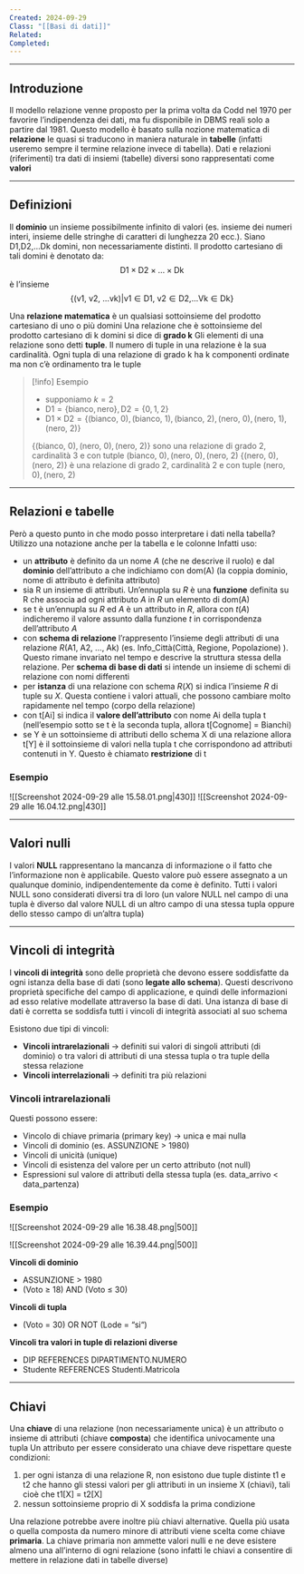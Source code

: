 ```yaml
---
Created: 2024-09-29
Class: "[[Basi di dati]]"
Related: 
Completed:
---
```

---
## Introduzione
Il modello relazione venne proposto per la prima volta da Codd nel 1970 per favorire l’indipendenza dei dati, ma fu disponibile in DBMS reali solo a partire dal 1981.
Questo modello è basato sulla nozione matematica di **relazione** le quasi si traducono in maniera naturale in **tabelle** (infatti useremo sempre il termine relazione invece di tabella). Dati e relazioni (riferimenti) tra dati di insiemi (tabelle) diversi sono rappresentati come **valori**

---
## Definizioni
Il **dominio** un insieme possibilmente infinito di valori (es. insieme dei numeri interi, insieme delle stringhe di caratteri di lunghezza 20 ecc.). Siano $\text{D1,D2,}\dots \text{Dk}$ domini, non necessariamente distinti. Il prodotto cartesiano di tali domini è denotato da:
$$
\text{D1} \times \text{D2}\times\dots \times \text{Dk}
$$
è l’insieme
$$
\{(\text{v1, v2, }\dots \text{vk})|\text{v1}\in \text{D1, } \text{v2}\in \text{D2,} \dots \text{Vk} \in \text{Dk}\}
$$

Una **relazione matematica** è un qualsiasi sottoinsieme del prodotto cartesiano di uno o più domini
Una relazione che è sottoinsieme del prodotto cartesiano di k domini si dice di **grado k**
Gli elementi di una relazione sono detti **tuple**. Il numero di tuple in una relazione è la sua cardinalità. Ogni tupla di una relazione di grado k ha k componenti ordinate ma non c’è ordinamento tra le tuple

> [!info] Esempio
> - supponiamo $k=2$
> - $\text{D1} = \{\text{bianco}, \text{nero}\}, \text{D2} = \{0,1,2\}$
> - $\text{D1}\times \text{D2} = \{(\text{bianco, }0), (\text{bianco, }1), (\text{bianco, }2), (\text{nero, }0), (\text{nero, }1), (\text{nero, }2)\}$
> 
> $\{(\text{bianco, }0), (\text{nero, }0), (\text{nero, }2)\}$ sono una relazione di grado 2, cardinalità 3 e con tutple $(\text{bianco, }0), (\text{nero, }0), (\text{nero, }2)$
> $\{(\text{nero, }0), (\text{nero, }2)\}$ è una relazione di grado 2, cardinalità 2 e con tuple $(\text{nero, }0), (\text{nero, }2)$

---
## Relazioni e tabelle
Però a questo punto in che modo posso interpretare i dati nella tabella?
Utilizzo una notazione anche per la tabella e le colonne
Infatti uso:
- un **attributo** è definito da un nome $A$ (che ne descrive il ruolo) e dal **dominio** dell’attributo a che indichiamo con $\text{dom(A)}$ (la coppia dominio, nome di attributo è definita attributo)
- sia R un insieme di attributi. Un’ennupla su $R$ è una **funzione** definita su R che associa ad ogni attributo $A$ in $R$ un elemento di $\text{dom(A)}$
- se t è un’ennupla su $R$ ed $A$ è un attributo in $R$, allora con $t(A)$ indicheremo il valore assunto dalla funzione $t$ in corrispondenza dell’attributo $A$
- con **schema di relazione** l’rappresento l’insieme degli attributi di una relazione $R(\text{A1, A2, }\dots \text{, Ak})$ (es. $\text{Info\_Città(Città, Regione, Popolazione)}$ ). Questo rimane invariato nel tempo e descrive la struttura stessa della relazione. Per **schema di base di dati** si intende un insieme di schemi di relazione con nomi differenti
- per **istanza** di una relazione con schema $R(X)$ si indica l’insieme $R$ di tuple su $X$. Questa contiene i valori attuali, che possono cambiare molto rapidamente nel tempo (corpo della relazione)
- con $\text{t[Ai]}$ si indica il **valore dell’attributo** con nome $\text{Ai}$ della tupla $\text{t}$ (nell’esempio sotto se $\text{t}$ è la seconda tupla, allora $\text{t[Cognome] = Bianchi}$)
- se $\text{Y}$ è un sottoinsieme di attributi dello schema $\text{X}$ di una relazione allora $\text{t[Y]}$ è il sottoinsieme di valori nella tupla $\text{t}$ che corrispondono ad attributi contenuti in $\text{Y}$. Questo è chiamato **restrizione** di $\text{t}$

### Esempio
![[Screenshot 2024-09-29 alle 15.58.01.png|430]]
![[Screenshot 2024-09-29 alle 16.04.12.png|430]]

---
## Valori nulli
I valori **NULL** rappresentano la mancanza di informazione o il fatto che l’informazione non è applicabile. Questo valore può essere assegnato a un qualunque dominio, indipendentemente da come è definito.
Tutti i valori NULL sono considerati diversi tra di loro (un valore NULL nel campo di una tupla è diverso dal valore NULL di un altro campo di una stessa tupla oppure dello stesso campo di un’altra tupla)

---
## Vincoli di integrità
I **vincoli di integrità** sono delle proprietà che devono essere soddisfatte da ogni istanza della base di dati (sono **legate allo schema**). Questi descrivono proprietà specifiche del campo di applicazione, e quindi delle informazioni ad esso relative modellate attraverso la base di dati.
Una istanza di base di dati è corretta se soddisfa tutti i vincoli di integrità associati al suo schema

Esistono due tipi di vincoli:
- **Vincoli intrarelazionali** → definiti sui valori di singoli attributi (di dominio) o tra valori di attributi di una stessa tupla o tra tuple della stessa relazione
- **Vincoli interrelazionali** → definiti tra più relazioni

### Vincoli  intrarelazionali
Questi possono essere:
- Vincolo di chiave primaria (primary key) → unica e mai nulla
- Vincoli di dominio (es. ASSUNZIONE > 1980)
- Vincoli di unicità (unique)
- Vincoli di esistenza del valore per un certo attributo (not null)
- Espressioni sul valore di attributi della stessa tupla (es. data_arrivo < data_partenza)
### Esempio
![[Screenshot 2024-09-29 alle 16.38.48.png|500]]

![[Screenshot 2024-09-29 alle 16.39.44.png|500]]

**Vincoli di dominio**
- ASSUNZIONE > 1980
- (Voto ≥ 18) AND (Voto ≤ 30)

**Vincoli di tupla**
- (Voto = 30) OR NOT (Lode = “si“)

**Vincoli tra valori in tuple di relazioni diverse**
- DIP REFERENCES DIPARTIMENTO.NUMERO
- Studente REFERENCES Studenti.Matricola

---
## Chiavi
Una **chiave** di una relazione (non necessariamente unica) è un attributo o insieme di attributi (chiave **composta**) che identifica univocamente una tupla
Un attributo per essere considerato una chiave deve rispettare queste condizioni:
1. per ogni istanza di una relazione $\text{R}$, non esistono due tuple distinte $\text{t1}$ e $\text{t2}$ che hanno gli stessi valori per gli attributi in un insieme $\text{X}$ (chiavi), tali cioè che $\text{t1[X] = t2[X]}$
2. nessun sottoinsieme proprio di $\text{X}$ soddisfa la prima condizione

Una relazione potrebbe avere inoltre più chiavi  alternative. Quella più usata o quella  composta da numero minore di attributi viene scelta come chiave **primaria**. La chiave primaria non ammette valori nulli e ne deve esistere almeno una all’interno di ogni relazione (sono infatti le chiavi a consentire di mettere in relazione dati in tabelle diverse)

